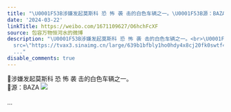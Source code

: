 ```yaml
---
title: "\U0001F53B涉嫌发起莫斯科 恐 怖 袭 击的白色车辆之一。\U0001F53B源：BAZA [图片]"
date: '2024-03-22'
linkTitle: https://weibo.com/1671109627/O6hchFcXF
source: 包容万物恒河水的微博
description: "\U0001F53B涉嫌发起莫斯科 恐 怖 袭 击的白色车辆之一。<br>\U0001F53B源：BAZA <img style=\"\"
  src=\"https://tvax3.sinaimg.cn/large/639b1bfbly1ho0hdy4x8cj20fk0swtf4.jpg\" referrerpolicy=\"no-referrer\"><br><br>
  ..."
disable_comments: true
---
```

🔻涉嫌发起莫斯科 恐 怖 袭 击的白色车辆之一。<br>🔻源：BAZA <img style="" src="https://tvax3.sinaimg.cn/large/639b1bfbly1ho0hdy4x8cj20fk0swtf4.jpg" referrerpolicy="no-referrer"><br><br> ...
